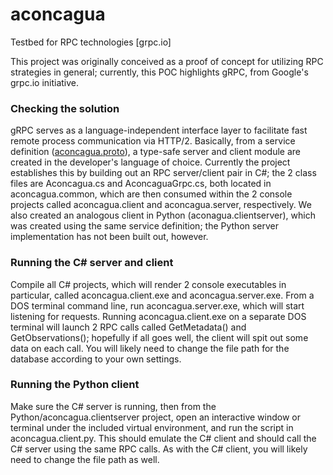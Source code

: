 # aconcagua
Testbed for RPC technologies [grpc.io]

This project was originally conceived as a proof of concept for utilizing RPC strategies in general; currently, this POC highlights gRPC, from Google's grpc.io initiative. 

### Checking the solution
gRPC serves as a language-independent interface layer to facilitate fast remote process communication via HTTP/2. Basically, from a service definition ([aconcagua.proto](proto/aconcagua.proto)), a type-safe server and client module are created in the developer's language of choice. Currently the project establishes this by building out an RPC server/client pair in C#; the 2 class files are Aconcagua.cs and AconcaguaGrpc.cs, both located in aconcagua.common, which are then consumed within the 2 console projects called aconcagua.client and aconcagua.server, respectively. We also created an analogous client in Python (aconagua.clientserver), which was created using the same service definition; the Python server implementation has not been built out, however.

### Running the C# server and client
Compile all C# projects, which will render 2 console executables in particular, called aconcagua.client.exe and aconcagua.server.exe. From a DOS terminal command line, run aconcagua.server.exe, which will start listening for requests. Running aconcagua.client.exe on a separate DOS terminal will launch 2 RPC calls called GetMetadata() and GetObservations(); hopefully if all goes well, the client will spit out some data on each call. You will likely need to change the file path for the database according to your own settings.

### Running the Python client
Make sure the C# server is running, then from the Python/aconcagua.clientserver project, open an interactive window or terminal under the included virtual environment, and run the script in aconcagua.client.py. This should emulate the C# client and should call the C# server using the same RPC calls. As with the C# client, you will likely need to change the file path as well.
